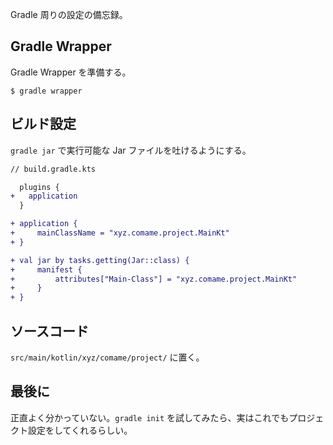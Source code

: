 Gradle 周りの設定の備忘録。

## Gradle Wrapper

Gradle Wrapper を準備する。

```
$ gradle wrapper
```

## ビルド設定

`gradle jar` で実行可能な Jar ファイルを吐けるようにする。

```diff
// build.gradle.kts

  plugins {
+   application
  }

+ application {
+     mainClassName = "xyz.comame.project.MainKt"
+ }

+ val jar by tasks.getting(Jar::class) {
+     manifest {
+         attributes["Main-Class"] = "xyz.comame.project.MainKt"
+     }
+ }
```

## ソースコード

`src/main/kotlin/xyz/comame/project/` に置く。

## 最後に

正直よく分かっていない。`gradle init` を試してみたら、実はこれでもプロジェクト設定をしてくれるらしい。
